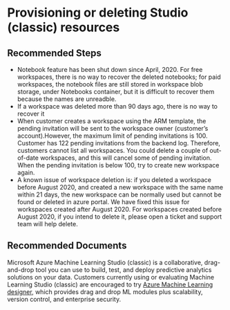 <properties
	pageTitle="Provisioning or deleting Studio (classic) resources"
	description="Provisioning or deleting Studio (classic) resources"
	infoBubbleText="Provisioning or deleting Studio (classic) resources"
	service="microsoft.machinelearningstudioclassic"
	resource="studioclassic"
	authors="likebupt"
	ms.author="keli19"
	articleId="machinelearning-studioclassic-provisioningordeletingstudioclassicresources"
	selfHelpType="generic"
	supportTopicIds="32321856"
	productPesIds="15570"
	cloudEnvironments="public, usnat, ussec, fairfax"
	ownershipId="AzureML_AzureMachineLearning"
/>

# Provisioning or deleting Studio (classic) resources

## **Recommended Steps**

- Notebook feature has been shut down since April, 2020. For free workspaces, there is no way to recover the deleted notebooks; for paid workspaces, the notebook files are still stored in workspace blob storage, under Notebooks container, but it is difficult to recover them because the names are unreadble.
- If a workspace was deleted more than 90 days ago, there is no way to recover it
- When customer creates a workspace using the ARM template, the pending invitation will be sent to the workspace owner (customer’s account).However, the maximum limit of pending invitations is 100. Customer has 122 pending invitations from the backend log. Therefore, customers cannot list all workspaces. You could delete a couple of out-of-date workspaces, and this will cancel some of pending invitation. When the pending invitation is below 100, try to create new workspace again.
- A known issue of workspace deletion is: if you deleted a workspace before August 2020, and created a new workspace with the same name within 21 days, the new workspace can be normally used but cannot be found or deleted in azure portal. We have fixed this issue for workspaces created after August 2020. For workspaces created before August 2020, if you intend to delete it, please open a ticket and support team will help delete.

## **Recommended Documents**

Microsoft Azure Machine Learning Studio (classic) is a collaborative, drag-and-drop tool you can use to build, test, and deploy predictive analytics solutions on your data. Customers currently using or evaluating Machine Learning Studio (classic) are encouraged to try [Azure Machine Learning designer](https://docs.microsoft.com/azure/machine-learning/concept-designer), which provides drag and drop ML modules plus scalability, version control, and enterprise security.
